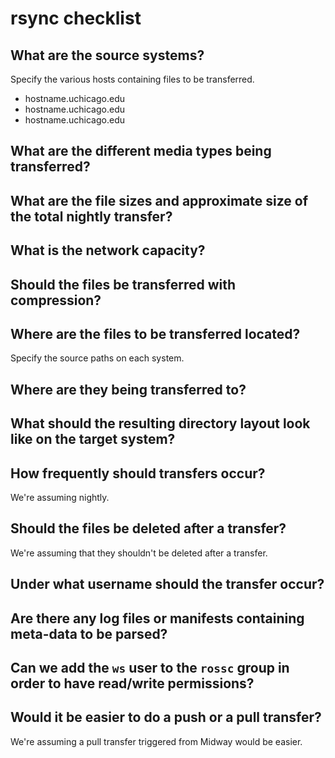 # rsync checklist


## What are the source systems?

Specify the various hosts containing files to be transferred.

* hostname.uchicago.edu
* hostname.uchicago.edu
* hostname.uchicago.edu


## What are the different media types being transferred?


## What are the file sizes and approximate size of the total nightly transfer?


## What is the network capacity?


## Should the files be transferred with compression?


## Where are the files to be transferred located?

Specify the source paths on each system.


## Where are they being transferred to?


## What should the resulting directory layout look like on the target system?


## How frequently should transfers occur?

We're assuming nightly.


## Should the files be deleted after a transfer?

We're assuming that they shouldn't be deleted after a transfer.


## Under what username should the transfer occur?


## Are there any log files or manifests containing meta-data to be parsed?


## Can we add the `ws` user to the `rossc` group in order to have read/write permissions?


## Would it be easier to do a push or a pull transfer?

We're assuming a pull transfer triggered from Midway would be easier.
